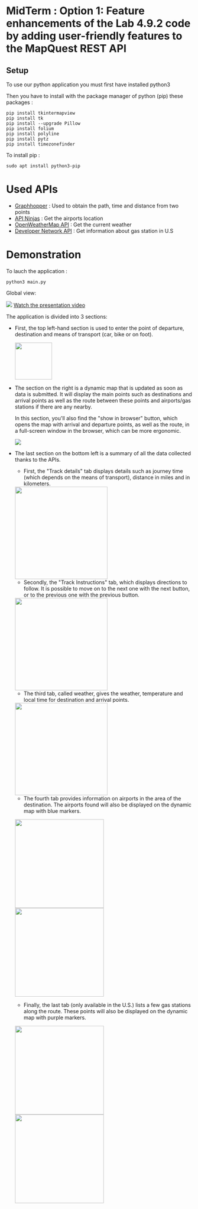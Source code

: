 # MidTerm : Option 1: Feature enhancements of the Lab 4.9.2 code by adding user-friendly features to the MapQuest REST API

## Setup

To use our python application you must first have installed python3

Then you have to install with the package manager of python (pip) these packages :
```shell
pip install tkintermapview
pip install tk
pip install --upgrade Pillow
pip install folium
pip install polyline
pip install pytz
pip install timezonefinder
```

To install pip : 
```shell
sudo apt install python3-pip
```

# Used APIs

- <a href="https://www.graphhopper.com/" target="_blank">Graphhopper</a> : Used to obtain the path, time and distance from two points
- <a href="https://api-ninjas.com/" target="_blank">API Ninjas</a> : Get the airports location
- <a href="https://openweathermap.org/api/" target="_blank">OpenWeatherMap API</a> : Get the current weather
- <a href="https://developer.nrel.gov/docs/transportation/alt-fuel-stations-v1/nearest/" target="_blank">Developer Network API</a> : Get information about gas station in U.S


# Demonstration

To lauch the application :
```shell
python3 main.py
```

Global view:

![](src/overview.png)
<a href="https://www.youtube.com/watch?v=C9FWHAJ370c&ab_channel=ProjectSoftwareINHA" target="_blank">Watch the presentation video</a>


The application is divided into 3 sections: 
- First, the top left-hand section is used to enter the point of departure, destination and means of transport (car, bike or on foot).

	<img src="src/means_of_transport.png" height="100">

- The section on the right is a dynamic map that is updated as soon as data is submitted. It will display the main points such as destinations and arrival points as well as the route between these points and airports/gas stations if there are any nearby.

  In this section, you'll also find the "show in browser" button, which opens the map with arrival and departure points, as well as the route, in a full-screen window in the browser, which can be more ergonomic.

  <img src="src/browser_map.png">

- The last section on the bottom left is a summary of all the data collected thanks to the APIs.
	- First, the "Track details" tab displays details such as journey time (which depends on the means of transport), distance in miles and in kilometers.

	<img src="src/track_details.png" height="250">
 
	- Secondly, the "Track Instructions" tab, which displays directions to follow. It is possible to move on to the next one with the next button, or to the previous one with the previous button.
   
	<img src="src/track_instructions.png" height="250">

	- The third tab, called weather, gives the weather, temperature and local time for destination and arrival points.
   
	<img src="src/weather.png" height="250">
 
	- The fourth tab provides information on airports in the area of the destination. The airports found will also be displayed on the dynamic map with blue markers.
   
	<img src="src/airports.png" height="240"> <img src="src/point_airports.png" height="240">
 
	- Finally, the last tab (only available in the U.S.) lists a few gas stations along the route. These points will also be displayed on the dynamic map with purple markers.
   

 	 <img src="src/gas_station.png" height="240"> <img src="src/point_gas_station.png" height="240">



